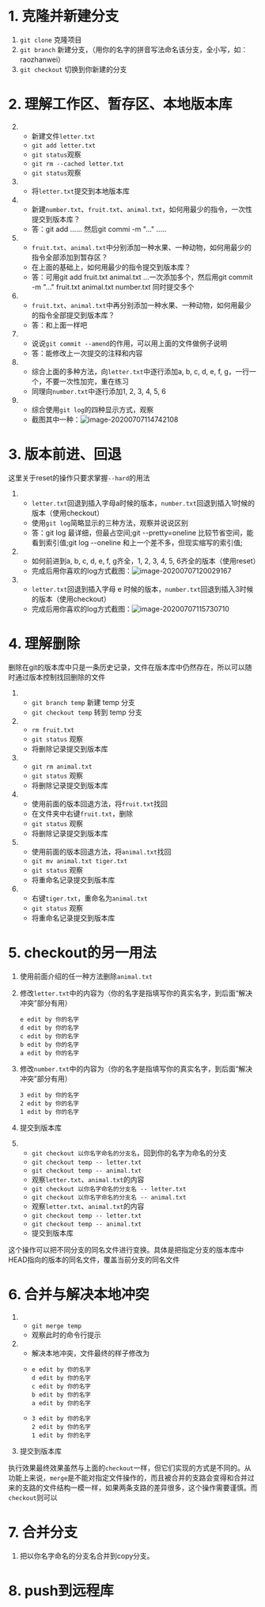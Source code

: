 # 1. 克隆并新建分支

1. `git clone` 克隆项目
2. `git branch` 新建分支，（用你的名字的拼音写法命名该分支，全小写，如：raozhanwei）
3. `git checkout` 切换到你新建的分支

# 2. 理解工作区、暂存区、本地版本库

2. - 新建文件`letter.txt`
   - `git add letter.txt`
   - `git status`观察
   - `git rm --cached letter.txt`
   - `git status`观察
2. - 将`letter.txt`提交到本地版本库
3. - 新建`number.txt`、`fruit.txt`、`animal.txt`，如何用最少的指令，一次性提交到版本库？
   - 答：git add ...... 然后git commi -m "..." .....
4. - `fruit.txt`、`animal.txt`中分别添加一种水果、一种动物，如何用最少的指令全部添加到暂存区？
   - 在上面的基础上，如何用最少的指令提交到版本库？
   - 答：可用git add fruit.txt animal.txt ...一次添加多个，然后用git commit -m "..." fruit.txt animal.txt number.txt 同时提交多个
5. - `fruit.txt`、`animal.txt`中再分别添加一种水果、一种动物，如何用最少的指令全部提交到版本库？
   - 答：和上面一样吧
6. - 说说`git commit --amend`的作用，可以用上面的文件做例子说明
   - 答：能修改上一次提交的注释和内容
7. - 综合上面的多种方法，向`letter.txt`中逐行添加a, b, c, d, e, f, g，一行一个，不要一次性加完，重在练习
   - 同理向`number.txt`中逐行添加1, 2, 3, 4, 5, 6
8. - 综合使用`git log`的四种显示方式，观察
   - 截图其中一种：![image-20200707114742108](C:\Users\樊zy\AppData\Roaming\Typora\typora-user-images\image-20200707114742108.png)

# 3. 版本前进、回退

这里关于reset的操作只要求掌握`--hard`的用法

1. - `letter.txt`回退到插入字母a时候的版本，`number.txt`回退到插入1时候的版本（使用checkout）
   - 使用`git log`简略显示的三种方法，观察并说说区别
   - 答：git log 最详细，但最占空间;git --pretty=oneline 比较节省空间，能看到索引值;git log --oneline 和上一个差不多，但现实缩写的索引值;
2. - 如何前进到a, b, c, d, e, f, g齐全，1, 2, 3, 4, 5, 6齐全的版本（使用reset）
   - 完成后用你喜欢的log方式截图：![image-20200707120029167](C:\Users\樊zy\AppData\Roaming\Typora\typora-user-images\image-20200707120029167.png)
3. - `letter.txt`回退到插入字母 e 时候的版本，`number.txt`回退到插入3时候的版本（使用checkout）
   - 完成后用你喜欢的log方式截图：![image-20200707115730710](C:\Users\樊zy\AppData\Roaming\Typora\typora-user-images\image-20200707115730710.png)

# 4. 理解删除

删除在git的版本库中只是一条历史记录，文件在版本库中仍然存在，所以可以随时通过版本控制找回删除的文件

1. - `git branch temp` 新建 temp 分支
   - `git checkout temp` 转到 temp 分支

2. - `rm fruit.txt`
   - `git status` 观察
   - 将删除记录提交到版本库
3. - `git rm animal.txt`
   - `git status` 观察
   - 将删除记录提交到版本库

4. - 使用前面的版本回退方法，将`fruit.txt`找回
   - 在文件夹中右键`fruit.txt`，删除
   - `git status` 观察
   - 将删除记录提交到版本库
5. - 使用前面的版本回退方法，将`animal.txt`找回
   - `git mv animal.txt tiger.txt`
   - `git status` 观察
   - 将重命名记录提交到版本库
6. - 右键`tiger.txt`，重命名为`animal.txt`
   - `git status` 观察
   - 将重命名记录提交到版本库

# 5. checkout的另一用法

1. 使用前面介绍的任一种方法删除`animal.txt`

2. 修改`letter.txt`中的内容为（你的名字是指填写你的真实名字，到后面“解决冲突”部分有用）

   ```
   e edit by 你的名字
   d edit by 你的名字
   c edit by 你的名字
   b edit by 你的名字
   a edit by 你的名字
   ```

3. 修改`number.txt`中的内容为（你的名字是指填写你的真实名字，到后面“解决冲突”部分有用）

   ```
   3 edit by 你的名字
   2 edit by 你的名字
   1 edit by 你的名字
   ```

4. 提交到版本库

5. - `git checkout 以你名字命名的分支名`，回到你的名字为命名的分支
   - `git checkout temp -- letter.txt`
   - `git checkout temp -- animal.txt`
   - 观察`letter.txt`、`animal.txt`的内容
   - `git checkout 以你名字命名的分支名 -- letter.txt`
   - `git checkout 以你名字命名的分支名 -- animal.txt`
   - 观察`letter.txt`、`animal.txt`的内容
   - `git checkout temp -- letter.txt`
   - `git checkout temp -- animal.txt`
   - 提交到版本库

这个操作可以把不同分支的同名文件进行变换。具体是把指定分支的版本库中HEAD指向的版本的同名文件，覆盖当前分支的同名文件



# 6. 合并与解决本地冲突

1. - `git merge temp`
   - 观察此时的命令行提示
2. - 解决本地冲突，文件最终的样子修改为
   - ```
     e edit by 你的名字
     d edit by 你的名字
     c edit by 你的名字
     b edit by 你的名字
     a edit by 你的名字
     ```
   - ```
     3 edit by 你的名字
     2 edit by 你的名字
     1 edit by 你的名字
     ```

3. 提交到版本库

执行效果最终效果虽然与上面的`checkout`一样，但它们实现的方式是不同的。从功能上来说，`merge`是不能对指定文件操作的，而且被合并的支路会变得和合并过来的支路的文件结构一模一样，如果两条支路的差异很多，这个操作需要谨慎。而`checkout`则可以

# 7. 合并分支

1. 把以你名字命名的分支名合并到copy分支。



# 8. push到远程库









